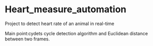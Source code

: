 # Heart_measure_automation
 Project to detect heart rate of an animal in real-time
 
 Main point:cydets cycle detection algorithm and Euclidean distance between two frames.
